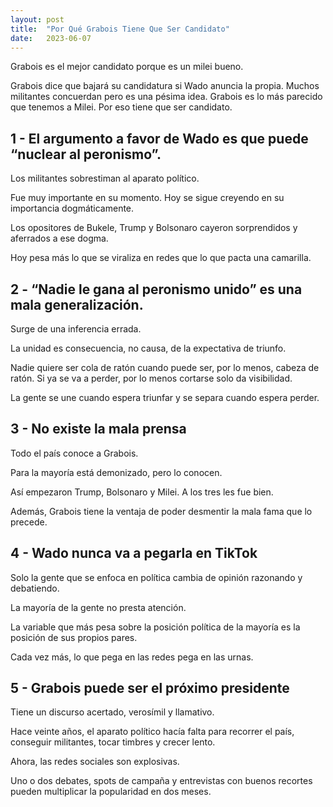 ```yaml
---
layout: post
title:  "Por Qué Grabois Tiene Que Ser Candidato"
date:   2023-06-07
---
```


<p class="intro"><span class="dropcap">Grabois es el mejor candidato porque es un milei bueno.</span></p>

Grabois dice que bajará su candidatura si Wado anuncia la propia. Muchos militantes concuerdan pero es una pésima idea. Grabois es lo más parecido que tenemos a Milei. Por eso tiene que ser candidato.

## 1 - El argumento a favor de Wado es que puede “nuclear al peronismo”.

Los militantes sobrestiman al aparato político.

Fue muy importante en su momento. Hoy se sigue creyendo en su importancia dogmáticamente.

Los opositores de Bukele, Trump y Bolsonaro cayeron sorprendidos y aferrados a ese dogma.

Hoy pesa más lo que se viraliza en redes que lo que pacta una camarilla.

## 2 - “Nadie le gana al peronismo unido” es una mala generalización.

Surge de una inferencia errada.

La unidad es consecuencia, no causa, de la expectativa de triunfo.

Nadie quiere ser cola de ratón cuando puede ser, por lo menos, cabeza de ratón. Si ya se va a perder, por lo menos cortarse solo da visibilidad.

La gente se une cuando espera triunfar y se separa cuando espera perder.

## 3 - No existe la mala prensa

Todo el país conoce a Grabois. 

Para la mayoría está demonizado, pero lo conocen.

Así empezaron Trump, Bolsonaro y Milei. A los tres les fue bien.

Además, Grabois tiene la ventaja de poder desmentir la mala fama que lo precede.

## 4 - Wado nunca va a pegarla en TikTok

Solo la gente que se enfoca en política cambia de opinión razonando y debatiendo. 

La mayoría de la gente no presta atención. 

La variable que más pesa sobre la posición política de la mayoría es la posición de sus propios pares. 

Cada vez más, lo que pega en las redes pega en las urnas.

## 5 - Grabois puede ser el próximo presidente

Tiene un discurso acertado, verosímil y llamativo.

Hace veinte años, el aparato político hacía falta para recorrer el país, conseguir militantes, tocar timbres y crecer lento.

Ahora, las redes sociales son explosivas.

Uno o dos debates, spots de campaña y entrevistas con buenos recortes pueden multiplicar la popularidad en dos meses.